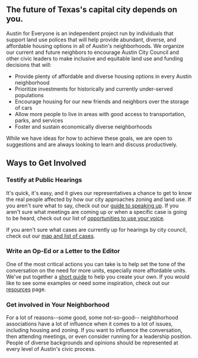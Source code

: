 ## The future of Texas's capital city depends on you.

Austin for Everyone is an independent project run by individuals that support land use polices that will help provide abundant, diverse, and affordable housing options in all of Austin's neighborhoods. We organize our current and future neighbors to encourage Austin City Council and other civic leaders to make inclusive and equitable land use and funding decisions that will:

- Provide plenty of affordable and diverse housing options in every Austin neighborhood
- Prioritize investments for historically and currently under-served populations
- Encourage housing for our new friends and neighbors over the storage of cars
- Allow more people to live in areas with good access to transportation, parks, and services
- Foster and sustain economically diverse neighborhoods

While we have ideas for how to achieve these goals, we are open to suggestions and are always looking to learn and discuss productively.

## Ways to Get Involved

### Testify at Public Hearings

It's quick, it's easy, and it gives our representatives a chance to get to know the real people affected by how our city approaches zoning and land use. If you aren't sure what to say, check out our [guide to speaking up](https://austinforeveryone.net/resources/speaking-up). If you aren't sure what meetings are coming up or when a specific case is going to be heard, check out our list of [opportunities to use your voice](https://austinforeveryone.net/resources/opportunities).

If you aren't sure what cases are currently up for hearings by city council, check out our [map and list of cases](https://austinforeveryone.net/resources/zoning-cases).

### Write an Op-Ed or a Letter to the Editor

One of the most critical actions you can take is to help set the tone of the conversation on the need for more units, especially more affordable units. We've put together a [short guide](https://austinforeveryone.net/resources/letter-to-the-editor) to help you create your own. If you would like to see some examples or need some inspiration, check out our [resources](https://austinforeveryone.net/resources) page.

### Get involved in Your Neighborhood

For a lot of reasons--some good, some not-so-good-- neighbhorhood associations have a lot of influence when it comes to a lot of issues, including housing and zoning. If you want to influence the conversation, then attending meetings, or even consider running for a leadership position. People of diverse backgrounds and opinions should be represented at every level of Austin's civic process.
